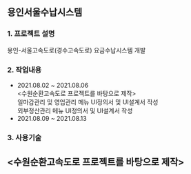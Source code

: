 ## 용인서울수납시스템
### 1. 프로젝트 설명
용인-서울고속도로(경수고속도로) 요금수납시스템 개발
### 2. 작업내용
 - 2021.08.02 ~ 2021.08.06  
 <수원순환고속도로 프로젝트를 바탕으로 제작>   
 일마감관리 및 영업관리 메뉴 UI정의서 및 UI설계서 작성   
 외부정산관리 메뉴 UI정의서 및 UI설계서 작성
 - 2021.08.09 ~ 2021.08.13
### 3. 사용기술
<수원순환고속도로 프로젝트를 바탕으로 제작>   
- 
